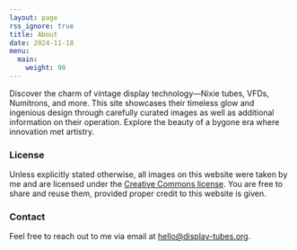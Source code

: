 ```yaml
---
layout: page
rss_ignore: true
title: About
date: 2024-11-18
menu:
  main:
    weight: 90
---
```


Discover the charm of vintage display technology—Nixie tubes, VFDs, Numitrons, and more. This site showcases their timeless glow and ingenious design through carefully curated images as well as additional information on their operation. Explore the beauty of a bygone era where innovation met artistry.

### License 

Unless explicitly stated otherwise, all images on this website were taken by me and are licensed under the [Creative Commons license](https://en.wikipedia.org/wiki/Creative_Commons). You are free to share and reuse them, provided proper credit to this website is given.

### Contact

Feel free to reach out to me via email at [hello@display-tubes.org](mailto:hello@display-tubes.org).
